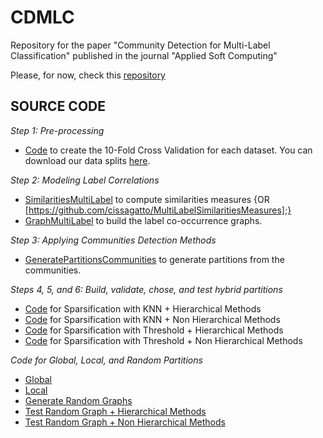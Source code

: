 # CDMLC
Repository for the paper "Community Detection for Multi-Label Classification" published in the journal "Applied Soft Computing"

Please, for now, check this [repository](https://github.com/cissagatto/Bracis2023)

## SOURCE CODE

*Step 1: Pre-processing*
- [Code](https://github.com/cissagatto/CrossValidationMultiLabel) to create the 10-Fold Cross Validation for each dataset. You can download our data splits [here](https://drive.google.com/drive/folders/16t1rRptgULrM20IFItC_HlPJrmFZbIzH?usp=sharing). 

*Step 2: Modeling Label Correlations*
- [SimilaritiesMultiLabel](https://github.com/cissagatto/SimilaritiesMultiLabel) to compute similarities measures {OR [https://github.com/cissagatto/MultiLabelSimilaritiesMeasures];}
- [GraphMultiLabel](https://github.com/cissagatto/GraphMultiLabel) to build the label co-occurrence graphs.

*Step 3: Applying Communities Detection Methods*
- [GeneratePartitionsCommunities](https://github.com/cissagatto/Generate-Partitions-Communities) to generate partitions from the communities.

*Steps 4, 5, and 6: Build, validate, chose, and test hybrid partitions*
- [Code](https://github.com/cissagatto/TCP-KNN-H-Clus) for Sparsification with KNN + Hierarchical Methods 
- [Code](https://github.com/cissagatto/TCP-KNN-NH-Clus) for Sparsification with KNN + Non Hierarchical Methods
- [Code](https://github.com/cissagatto/TCP-TR-H-Clus) for Sparsification with Threshold + Hierarchical Methods
- [Code](https://github.com/cissagatto/TCP-TR-NH-Clus) for Sparsification with Threshold + Non Hierarchical Methods

*Code for Global, Local, and Random Partitions*
- [Global](https://github.com/cissagatto/Global-Partitions)
- [Local](https://github.com/cissagatto/Local-Partitions)
- [Generate Random Graphs](https://github.com/cissagatto/Generate-Random-Communities)
- [Test Random Graph + Hierarchical Methods](https://github.com/cissagatto/TCP-Random-H-Clus)
- [Test Random Graph + Non Hierarchical Methods](https://github.com/cissagatto/TCP-Random-NH-Clus)
